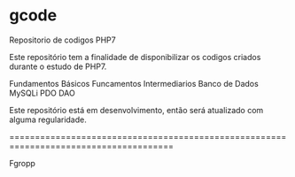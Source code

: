 # gcode

Repositorio de codigos PHP7

Este repositório tem a finalidade de disponibilizar os codigos criados durante o estudo de PHP7.

Fundamentos Básicos
Funcamentos Intermediarios
Banco de Dados
    MySQLi
    PDO
    DAO

Este repositório está em desenvolvimento, então será atualizado com alguma regularidade.

======================================================================================

Fgropp
